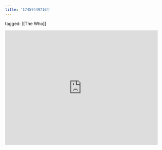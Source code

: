 ```yaml
---
title: '174594497164'
---
```

tagged: [[The Who]]
<iframe allow="accelerometer; autoplay; clipboard-write; encrypted-media; gyroscope; picture-in-picture" allowfullscreen="" frameborder="0" height="375" id="youtube_iframe" src="https://www.youtube.com/embed/JWpz2OYf1QU?feature=oembed&amp;enablejsapi=1&amp;origin=https://safe.txmblr.com&amp;wmode=opaque" width="500"></iframe>
